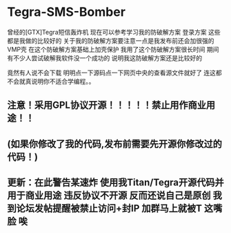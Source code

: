 # Tegra-SMS-Bomber
曾经的[GTX]Tegra短信轰炸机 现在可以参考学习我的防破解方案 登录方案 这些都是我做的比较好的 关于我的防破解方案要注意一点是我发布前还会加很强的VMP壳 在这个防破解方案基础上加壳保护 我用了这个防破解方案很长时间 期间有不少人尝试破解我软件没一个成功的 说明我这防破解方案还是比较好的

竟然有人说不会下载 明明点一下源码点一下网页中央的查看源文件就好了 连这都不会就真说明你不适合学编程。。
## __注意！采用GPL协议开源！！！！！禁止用作商业用途！！__ ##
## __(如果你修改了我的代码,发布前需要先开源你修改过的代码！)__ ##
## __更新：在此警告某速炸 使用我Titan/Tegra开源代码并用于商业用途 违反协议不开源 反而还说自己是原创 我到论坛发帖提醒被禁止访问+封IP 加群马上就被T 这嘴脸 唉__ ##
